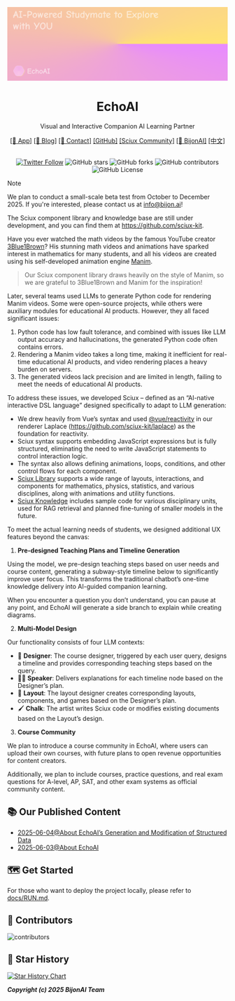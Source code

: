 ![cover](./public/title.png)
<div align="center">
  <h1>EchoAI</h1>
  <p>Visual and Interactive Companion AI Learning Partner</p>
</div>

<div align="center">
  <a href="https://echo.bingo">[🔗 App]</a> 
  <a href="https://echo.bijon.ai/blog">[📄 Blog]</a> 
  <a href="mailto:info@bijon.ai">[📮 Contact]</a> 
  <a href="https://github.com/bijonai/EchoAI">[GitHub]</a> 
  <a href="https://github.com/sciux-kit">[Sciux Community]</a> 
  <a href="https://bijon.ai">[🔗 BijonAI]</a> 
  <a href="./README.zh.md">[中文]</a>
</div>

<br>

<div align="center">

[![Twitter Follow](https://img.shields.io/twitter/follow/bijon_ai?style=social)](https://x.com/bijon_ai)
![GitHub stars](https://img.shields.io/github/stars/bijonai/EchoAI)
![GitHub forks](https://img.shields.io/github/forks/bijonai/EchoAI)
![GitHub contributors](https://img.shields.io/github/contributors/bijonai/EchoAI)
![GitHub License](https://img.shields.io/github/license/bijonai/EchoAI)

</div>

> [!NOTE]
>
> We plan to conduct a small-scale beta test from October to December 2025. If you're interested, please contact us at [info@bijon.ai](mailto:info@bijon.ai)!
>
> The Sciux component library and knowledge base are still under development, and you can find them at https://github.com/sciux-kit.

Have you ever watched the math videos by the famous YouTube creator [3Blue1Brown](https://www.youtube.com/@3blue1brown)?
His stunning math videos and animations have sparked interest in mathematics for many students, and all his videos are created using his self-developed animation engine [Manim](https://www.manim.com/).
> Our Sciux component library draws heavily on the style of Manim, so we are grateful to 3Blue1Brown and Manim for the inspiration!

Later, several teams used LLMs to generate Python code for rendering Manim videos. Some were open-source projects, while others were auxiliary modules for educational AI products. However, they all faced significant issues:

1. Python code has low fault tolerance, and combined with issues like LLM output accuracy and hallucinations, the generated Python code often contains errors.
2. Rendering a Manim video takes a long time, making it inefficient for real-time educational AI products, and video rendering places a heavy burden on servers.
3. The generated videos lack precision and are limited in length, failing to meet the needs of educational AI products.

To address these issues, we developed Sciux – defined as an “AI-native interactive DSL language” designed specifically to adapt to LLM generation:
- We drew heavily from Vue’s syntax and used [@vue/reactivity](https://github.com/vuejs/core) in our renderer Laplace (https://github.com/sciux-kit/laplace) as the foundation for reactivity.
- Sciux syntax supports embedding JavaScript expressions but is fully structured, eliminating the need to write JavaScript statements to control interaction logic.
- The syntax also allows defining animations, loops, conditions, and other control flows for each component.
- [Sciux Library](https://github.com/sciux-kit/lib) supports a wide range of layouts, interactions, and components for mathematics, physics, statistics, and various disciplines, along with animations and utility functions.
- [Sciux Knowledge](https://github.com/sciux-kit/knowledge) includes sample code for various disciplinary units, used for RAG retrieval and planned fine-tuning of smaller models in the future.

To meet the actual learning needs of students, we designed additional UX features beyond the canvas:

1. **Pre-designed Teaching Plans and Timeline Generation**

Using the model, we pre-design teaching steps based on user needs and course content, generating a subway-style timeline below to significantly improve user focus. This transforms the traditional chatbot’s one-time knowledge delivery into AI-guided companion learning.

When you encounter a question you don’t understand, you can pause at any point, and EchoAI will generate a side branch to explain while creating diagrams.

2. **Multi-Model Design**

Our functionality consists of four LLM contexts:

- 📄 **Designer**: The course designer, triggered by each user query, designs a timeline and provides corresponding teaching steps based on the query.
- 🧑‍🏫 **Speaker**: Delivers explanations for each timeline node based on the Designer’s plan.
- 🎨 **Layout**: The layout designer creates corresponding layouts, components, and games based on the Designer’s plan.
- 🖌️ **Chalk**: The artist writes Sciux code or modifies existing documents based on the Layout’s design.

3. **Course Community**

We plan to introduce a course community in EchoAI, where users can upload their own courses, with future plans to open revenue opportunities for content creators.

Additionally, we plan to include courses, practice questions, and real exam questions for A-level, AP, SAT, and other exam systems as official community content.

## 📚 Our Published Content
- [2025-06-04@About EchoAI’s Generation and Modification of Structured Data](https://echo.bijon.ai/blog/2025-06-04.html)
- [2025-06-03@About EchoAI](https://echo.bijon.ai/documentation/guides/about-echoai.html)

## 🗺️ Get Started

For those who want to deploy the project locally, please refer to [docs/RUN.md](./docs/RUN.md).

## 🤝 Contributors

![contributors](https://opencollective.com/bijonai/contributors.svg)

## 🌟 Star History

[![Star History Chart](https://api.star-history.com/svg?repos=bijonai/echoai&type=Date)](https://star-history.com/#bijonai/echoai&Date)

***Copyright (c) 2025 BijonAI Team***